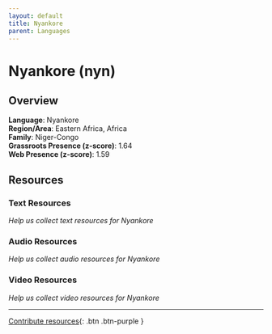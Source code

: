 ```yaml
---
layout: default
title: Nyankore
parent: Languages
---
```


# Nyankore (nyn)

## Overview

**Language**: Nyankore  
**Region/Area**: Eastern Africa, Africa  
**Family**: Niger-Congo  
**Grassroots Presence (z-score)**: 1.64  
**Web Presence (z-score)**: 1.59  

## Resources

### Text Resources
*Help us collect text resources for Nyankore*

### Audio Resources
*Help us collect audio resources for Nyankore*

### Video Resources
*Help us collect video resources for Nyankore*

---

[Contribute resources](https://forms.office.com/e/1SfLJx3u1r){: .btn .btn-purple }
